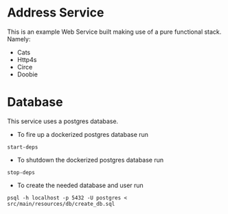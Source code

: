 # Address Service

This is an example Web Service built making use of a pure functional stack.
Namely:
* Cats
* Http4s
* Circe
* Doobie

# Database

This service uses a postgres database.
- To fire up a dockerized postgres database run
```
start-deps
```
- To shutdown the dockerized postgres database run
```
stop-deps
```

- To create the needed database and user run
```
psql -h localhost -p 5432 -U postgres < src/main/resources/db/create_db.sql
```
